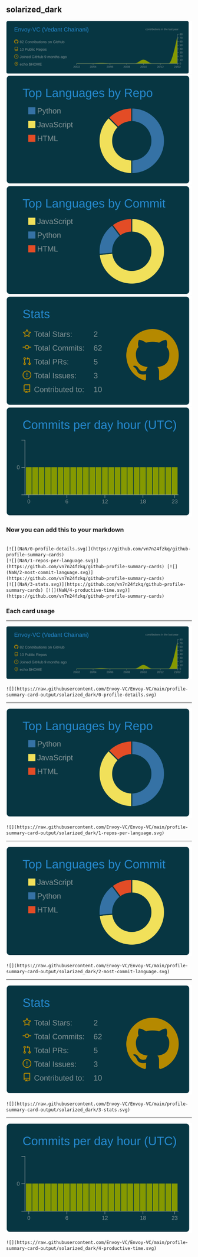 ## solarized_dark

[![](./0-profile-details.svg)](https://github.com/vn7n24fzkq/github-profile-summary-cards)
[![](./1-repos-per-language.svg)](https://github.com/vn7n24fzkq/github-profile-summary-cards) [![](./2-most-commit-language.svg)](https://github.com/vn7n24fzkq/github-profile-summary-cards)
[![](./3-stats.svg)](https://github.com/vn7n24fzkq/github-profile-summary-cards) [![](./4-productive-time.svg)](https://github.com/vn7n24fzkq/github-profile-summary-cards)
### Now you can add this to your markdown
```

[![](NaN/0-profile-details.svg)](https://github.com/vn7n24fzkq/github-profile-summary-cards)
[![](NaN/1-repos-per-language.svg)](https://github.com/vn7n24fzkq/github-profile-summary-cards) [![](NaN/2-most-commit-language.svg)](https://github.com/vn7n24fzkq/github-profile-summary-cards)
[![](NaN/3-stats.svg)](https://github.com/vn7n24fzkq/github-profile-summary-cards) [![](NaN/4-productive-time.svg)](https://github.com/vn7n24fzkq/github-profile-summary-cards)

```

### Each card usage
---

![](./0-profile-details.svg)

```
![](https://raw.githubusercontent.com/Envoy-VC/Envoy-VC/main/profile-summary-card-output/solarized_dark/0-profile-details.svg)
```

    

---

![](./1-repos-per-language.svg)

```
![](https://raw.githubusercontent.com/Envoy-VC/Envoy-VC/main/profile-summary-card-output/solarized_dark/1-repos-per-language.svg)
```

    

---

![](./2-most-commit-language.svg)

```
![](https://raw.githubusercontent.com/Envoy-VC/Envoy-VC/main/profile-summary-card-output/solarized_dark/2-most-commit-language.svg)
```

    

---

![](./3-stats.svg)

```
![](https://raw.githubusercontent.com/Envoy-VC/Envoy-VC/main/profile-summary-card-output/solarized_dark/3-stats.svg)
```

    

---

![](./4-productive-time.svg)

```
![](https://raw.githubusercontent.com/Envoy-VC/Envoy-VC/main/profile-summary-card-output/solarized_dark/4-productive-time.svg)
```

    
